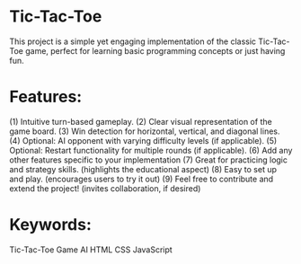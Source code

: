# Tic-Tac-Toe
This project is a simple yet engaging implementation of the classic Tic-Tac-Toe game, perfect for learning basic programming concepts or just having fun.

# Features:
(1) Intuitive turn-based gameplay.
(2) Clear visual representation of the game board.
(3) Win detection for horizontal, vertical, and diagonal lines.
(4) Optional: AI opponent with varying difficulty levels (if applicable).
(5) Optional: Restart functionality for multiple rounds (if applicable).
(6) Add any other features specific to your implementation
(7) Great for practicing logic and strategy skills. (highlights the educational aspect)
(8) Easy to set up and play. (encourages users to try it out)
(9) Feel free to contribute and extend the project! (invites collaboration, if desired)

# Keywords:
Tic-Tac-Toe
Game
AI
HTML
CSS
JavaScript
